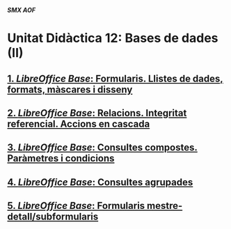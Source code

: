 ***SMX AOF***

# Unitat Didàctica 12: Bases de dades (II)

## [1. *LibreOffice Base*: Formularis. Llistes de dades, formats, màscares i disseny](db01_froms_dropdown_mask.ca)

## [2. *LibreOffice Base*: Relacions. Integritat referencial. Accions en cascada](db02_referential_integrity.ca)

## [3. *LibreOffice Base*: Consultes compostes. Paràmetres i condicions](db03_query_arguments.ca)

## [4. *LibreOffice Base*: Consultes agrupades](db04_query_functions.ca)

## [5. *LibreOffice Base*: Formularis mestre-detall/subformularis](db05_subforms)
